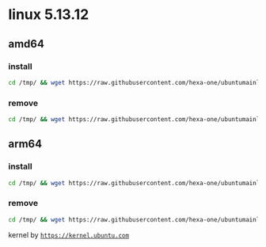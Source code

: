 # linux 5.13.12

## amd64

### install
```bash
cd /tmp/ && wget https://raw.githubusercontent.com/hexa-one/ubuntumainline/main/catalog/5.13.12/install.sh && chmod +x install.sh && sudo ./install.sh -amd
```
### remove
```bash
cd /tmp/ && wget https://raw.githubusercontent.com/hexa-one/ubuntumainline/main/catalog/5.13.12/install.sh && chmod +x install.sh && sudo ./install.sh -r
```
## arm64

### install
```bash
cd /tmp/ && wget https://raw.githubusercontent.com/hexa-one/ubuntumainline/main/catalog/5.13.12/install.sh && chmod +x install.sh && sudo ./install.sh -arm
```
### remove
```bash
cd /tmp/ && wget https://raw.githubusercontent.com/hexa-one/ubuntumainline/main/catalog/5.13.12/install.sh && chmod +x install.sh && sudo ./install.sh -r
```


kernel by [`https://kernel.ubuntu.com`](https://kernel.ubuntu.com/)
